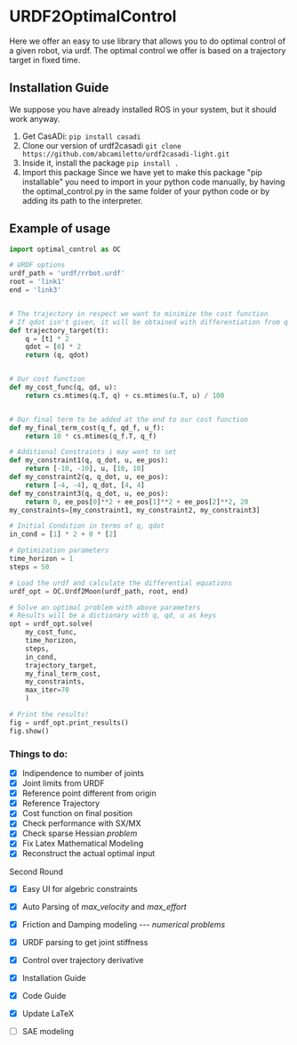 # URDF2OptimalControl
Here we offer an easy to use library that allows you to do optimal control of a given robot, via urdf.
The optimal control we offer is based on a trajectory target in fixed time.

## Installation Guide
We suppose you have already installed ROS in your system, but it should work anyway.
1. Get CasADi: `pip install casadi`
2. Clone our version of urdf2casadi `git clone https://github.com/abcamiletto/urdf2casadi-light.git`
3. Inside it, install the package `pip install .`
4. Import this package
Since we have yet to make this package "pip installable" you need to import in your python code manually, by having the optimal_control.py in the same folder of your python code or by adding its path to the interpreter.

## Example of usage
```python
import optimal_control as OC

# URDF options
urdf_path = 'urdf/rrbot.urdf'
root = 'link1'
end = 'link3'


# The trajectory in respect we want to minimize the cost function
# If qdot isn't given, it will be obtained with differentiation from q
def trajectory_target(t):
    q = [t] * 2
    qdot = [0] * 2
    return (q, qdot)


# Our cost function
def my_cost_func(q, qd, u):
    return cs.mtimes(q.T, q) + cs.mtimes(u.T, u) / 100


# Our final term to be added at the end to our cost function
def my_final_term_cost(q_f, qd_f, u_f):
    return 10 * cs.mtimes(q_f.T, q_f)

# Additional Constraints i may want to set
def my_constraint1(q, q_dot, u, ee_pos):
    return [-10, -10], u, [10, 10]
def my_constraint2(q, q_dot, u, ee_pos):
    return [-4, -4], q_dot, [4, 4]
def my_constraint3(q, q_dot, u, ee_pos):
    return 0, ee_pos[0]**2 + ee_pos[1]**2 + ee_pos[2]**2, 20
my_constraints=[my_constraint1, my_constraint2, my_constraint3]

# Initial Condition in terms of q, qdot
in_cond = [1] * 2 + 0 * [2]

# Optimization parameters
time_horizon = 1
steps = 50

# Load the urdf and calculate the differential equations
urdf_opt = OC.Urdf2Moon(urdf_path, root, end)

# Solve an optimal problem with above parameters
# Results will be a dictionary with q, qd, u as keys
opt = urdf_opt.solve(
    my_cost_func,
    time_horizon,
    steps,
    in_cond,
    trajectory_target,
    my_final_term_cost,
    my_constraints,
    max_iter=70
    )

# Print the results!
fig = urdf_opt.print_results()
fig.show()
```


### Things to do:

- [x] Indipendence to number of joints
- [x] Joint limits from URDF
- [x] Reference point different from origin
- [x] Reference Trajectory
- [x] Cost function on final position
- [x] Check performance with SX/MX
- [x] Check sparse Hessian *problem*
- [x] Fix Latex Mathematical Modeling
- [x] Reconstruct the actual optimal input

Second Round

- [x] Easy UI for algebric constraints
- [x] Auto Parsing of *max_velocity* and *max_effort*
- [x] Friction and Damping modeling --- *numerical problems*
- [x] URDF parsing to get joint stiffness 
- [x] Control over trajectory derivative
- [x] Installation Guide
- [x] Code Guide 
- [x] Update LaTeX
- [ ] SAE modeling

